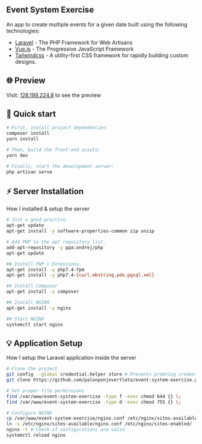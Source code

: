 ## Event System Exercise

An app to create multiple events for a given date built using the following technologies:

- [Laravel](https://laravel.com/) - The PHP Framework for Web Artisans
- [Vue.js](https://vuejs.org/) - The Progressive JavaScript Framework
- [Tailwindcss](https://tailwindcss.com/) - A utility-first CSS framework for rapidly building custom designs.

## 🌐 Preview

Visit: [128.199.224.8](http://128.199.224.8) to see the preview

## 🚀 Quick start

```bash
# First, install project dependencies:
composer install
yarn install

# Then, build the front-end assets:
yarn dev

# Finally, start the development server:
php artisan serve
```

## ⚡️ Server Installation

How I installed & setup the server

```bash
# Just a good practice.
apt-get update
apt-get install -y software-properties-common zip unzip

# Add PHP to the apt repository list.
add-apt-repository -y ppa:ondrej/php
apt-get update

## Install PHP + Extensions.
apt-get install -y php7.4-fpm
apt-get install -y php7.4-{curl,mbstring,pdo,pgsql,xml}

## Install Composer
apt-get install -y composer

## Install NGINX
apt-get install -y nginx

## Start NGINX
systemctl start nginx
```

## 💡 Application Setup

How I setup the Laravel application inside the server

```bash
# Clone the project
git config --global credential.helper store # Prevents promting credentials the second time.
git clone https://github.com/palonponjovertlota/event-system-exercise.git /var/www/event-system-exercise

# Set proper file permissions
find /var/www/event-system-exercise -type f -exec chmod 644 {} \;
find /var/www/event-system-exercise -type d -exec chmod 755 {} \;

# Configure NGINX
cp /var/www/event-system-exercise/nginx.conf /etc/nginx/sites-available/
ln -s /etc/nginx/sites-available/nginx.conf /etc/nginx/sites-enabled/
nginx -t # Check if configurations are valid
systemctl reload nginx
```
